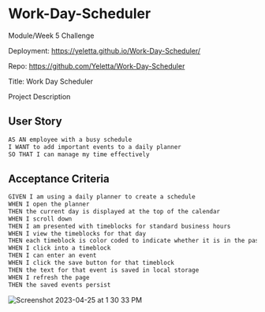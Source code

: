# Work-Day-Scheduler
Module/Week 5 Challenge

Deployment: https://yeletta.github.io/Work-Day-Scheduler/

Repo: https://github.com/Yeletta/Work-Day-Scheduler




Title: Work Day Scheduler

Project Description

## User Story

```md
AS AN employee with a busy schedule
I WANT to add important events to a daily planner
SO THAT I can manage my time effectively
```

## Acceptance Criteria

```md
GIVEN I am using a daily planner to create a schedule
WHEN I open the planner
THEN the current day is displayed at the top of the calendar
WHEN I scroll down
THEN I am presented with timeblocks for standard business hours
WHEN I view the timeblocks for that day
THEN each timeblock is color coded to indicate whether it is in the past, present, or future
WHEN I click into a timeblock
THEN I can enter an event
WHEN I click the save button for that timeblock
THEN the text for that event is saved in local storage
WHEN I refresh the page
THEN the saved events persist
```

![Screenshot 2023-04-25 at 1 30 33 PM](https://user-images.githubusercontent.com/108251293/234396714-5e4ca6c8-8ae8-4792-852f-6019e08d0a1e.png)

